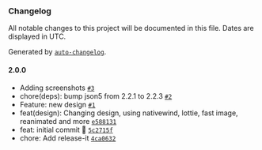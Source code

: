 ### Changelog

All notable changes to this project will be documented in this file. Dates are displayed in UTC.

Generated by [`auto-changelog`](https://github.com/CookPete/auto-changelog).

#### 2.0.0

- Adding screenshots [`#3`](https://github.com/pakenfit/pakenative-cli/pull/3)
- chore(deps): bump json5 from 2.2.1 to 2.2.3 [`#2`](https://github.com/pakenfit/pakenative-cli/pull/2)
- Feature: new design [`#1`](https://github.com/pakenfit/pakenative-cli/pull/1)
- feat(design): Changing design, using nativewind, lottie, fast image, reanimated and more [`e588131`](https://github.com/pakenfit/pakenative-cli/commit/e588131ce42338cd359e89d2d1bdb7fc858fe75f)
- feat: initial commit 🎉 [`5c2715f`](https://github.com/pakenfit/pakenative-cli/commit/5c2715fafdd091f1f956e9a602602641f12d673e)
- chore: Add release-it [`4ca0632`](https://github.com/pakenfit/pakenative-cli/commit/4ca06326731a01b5b0ae48f98d54de76e42d386f)
